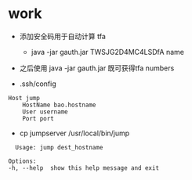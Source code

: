 # work
  - 添加安全码用于自动计算 tfa
    - java -jar gauth.jar TWSJG2D4MC4LSDfA name
  - 之后使用 java -jar gauth.jar 既可获得tfa numbers

  - .ssh/config 
  ```
  Host jump
      HostName bao.hostname
      User username
      Port port
  ```
  - cp jumpserver /usr/local/bin/jump
  ```
    Usage: jump dest_hostname

Options:
  -h, --help  show this help message and exit
  ```
